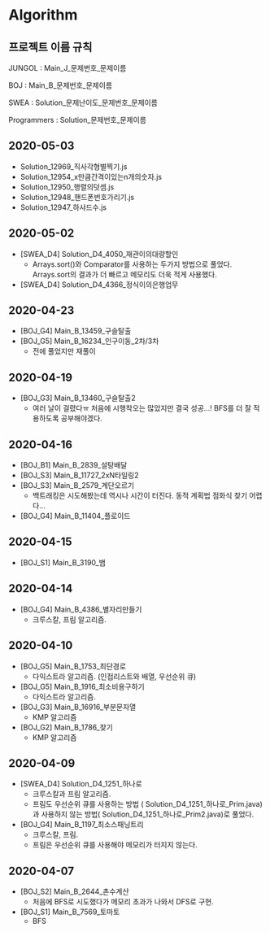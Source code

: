# Algorithm

## 프로젝트 이름 규칙

JUNGOL : Main_J\_문제번호\_문제이름

BOJ : Main_B\_문제번호\_문제이름

SWEA : Solution\_문제난이도\_문제번호\_문제이름

Programmers : Solution_문제번호\_문제이름

## 2020-05-03

- Solution_12969_직사각형별찍기.js
- Solution_12954_x만큼간격이있는n개의숫자.js
- Solution_12950_행렬의덧셈.js
- Solution_12948_핸드폰번호가리기.js
- Solution_12947_하샤드수.js

## 2020-05-02

- [SWEA_D4] Solution_D4_4050_재관이의대량할인
  - Arrays.sort()와 Comparator를 사용하는 두가지 방법으로 풀었다. Arrays.sort의 결과가 더 빠르고 메모리도 더욱 적게 사용했다.
- [SWEA_D4] Solution_D4_4366_정식이의은행업무

## 2020-04-23

- [BOJ_G4] Main_B_13459_구슬탈출
- [BOJ_G5] Main_B_16234_인구이동\_2차/3차
  - 전에 풀었지만 재풀이

## 2020-04-19

- [BOJ_G3] Main_B_13460_구슬탈출2
  - 여러 날이 걸렸다ㅠ 처음에 시행착오는 많았지만 결국 성공...! BFS를 더 잘 적용하도록 공부해야겠다.

## 2020-04-16

- [BOJ_B1] Main_B_2839_설탕배달
- [BOJ_S3] Main_B_11727_2xN타일링2
- [BOJ_S3] Main_B_2579_계단오르기
  - 백트래킹은 시도해봤는데 역시나 시간이 터진다. 동적 계획법 점화식 찾기 어렵다...
- [BOJ_G4] Main_B_11404_플로이드

## 2020-04-15

- [BOJ_S1] Main_B_3190_뱀

## 2020-04-14

- [BOJ_G4] Main_B_4386_별자리만들기
  - 크루스칼, 프림 알고리즘.

## 2020-04-10

- [BOJ_G5] Main_B_1753_최단경로
  - 다익스트라 알고리즘. (인접리스트와 배열, 우선순위 큐)
- [BOJ_G5] Main_B_1916_최소비용구하기
  - 다익스트라 알고리즘.
- [BOJ_G3] Main_B_16916_부분문자열
  - KMP 알고리즘
- [BOJ_G2] Main_B_1786_찾기
  - KMP 알고리즘

## 2020-04-09

- [SWEA_D4] Solution\_D4\_1251\_하나로
  - 크루스칼과 프림 알고리즘.
  - 프림도 우선순위 큐를 사용하는 방법 ( Solution\_D4\_1251\_하나로_Prim.java)과 사용하지 않는 방법( Solution\_D4\_1251\_하나로\_Prim2.java)로 풀었다.
- [BOJ_G4] Main_B_1197_최소스패닝트리
  - 크루스칼, 프림.
  - 프림은 우선순위 큐를 사용해야 메모리가 터지지 않는다.

## 2020-04-07

- [BOJ\_S2] Main_B_2644_촌수계산
  - 처음에 BFS로 시도했다가 메모리 초과가 나와서 DFS로 구현.
- [BOJ\_S1] Main_B_7569_토마토
  - BFS